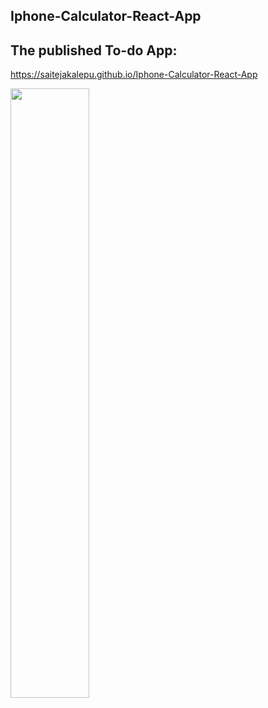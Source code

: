 ## Iphone-Calculator-React-App

## The published To-do App:
https://saitejakalepu.github.io/Iphone-Calculator-React-App

<img src="iphone-calculator.gif" width="50%" height="50%"/>
